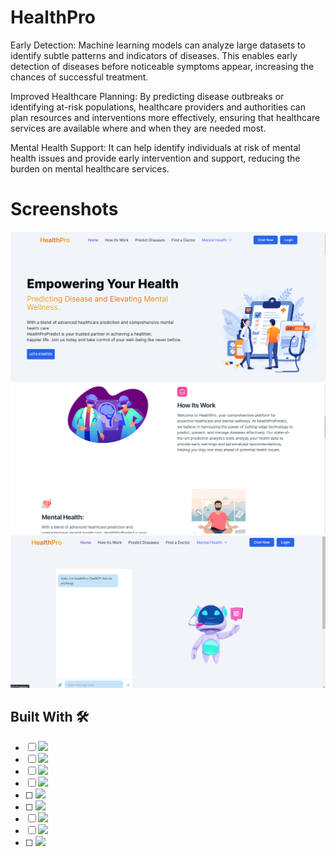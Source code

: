 # HealthPro
Early Detection: Machine learning models can analyze large datasets to identify subtle patterns and indicators of diseases. This enables early detection of diseases before noticeable symptoms appear, increasing the chances of successful treatment.

Improved Healthcare Planning: By predicting disease outbreaks or identifying at-risk populations, healthcare providers and authorities can plan resources and interventions more effectively, ensuring that healthcare services are available where and when they are needed most.

Mental Health Support: It can help identify individuals at risk of mental health issues and provide early intervention and support, reducing the burden on mental healthcare services.

# Screenshots
![ss2](./Screenshots/ss2.png)
![ss](./Screenshots/ss.png)
![ss3](./Screenshots/ss3.png)

## Built With :hammer_and_wrench:
- [ ] <img src="https://img.shields.io/badge/React-20232A?style=for-the-badge&logo=react&logoColor=61DAFB"> <!--React-->
- [ ] <img src="https://img.shields.io/badge/React_Router-CA4245?style=for-the-badge&logo=react-router&logoColor=white"> <!--React-Router-Dom-->
- [ ]  <img src="https://img.shields.io/badge/JavaScript-323330?style=for-the-badge&logo=javascript&logoColor=F7DF1E"> <!--JavaScript-->  
- [ ] <img src="https://img.shields.io/badge/npm-CB3837?style=for-the-badge&logo=npm&logoColor=white"><!--Npm-->
- [ ] <img src="https://img.shields.io/badge/TailwindCSS-1572B6?style=for-the-badge&logo=tailwindcss&logoColor=white">
- [ ]  <img src="https://img.shields.io/badge/Nodejs-black?style=for-the-badge&logo=node.js&logoColor=white"/>
- [ ]  <img src="https://static.lottiefiles.com/images/v3/lottiefiles-logo.svg" height="25" ><!--Lottie Animation-->
- [ ]  <img src="https://allvectorlogo.com/img/2017/07/openai-logo.png" height="40" ><!--OpenAi-->
- [ ]  <img src="https://img.shields.io/badge/MongoDB-green?style=for-the-badge&logo=mongodb&logoColor=white"/>
